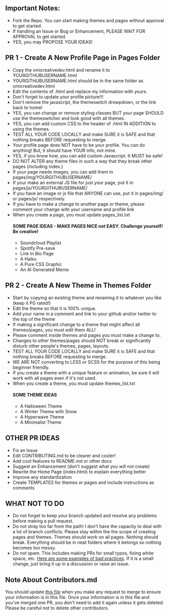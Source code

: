## Important Notes:
* Fork the Repo. You can start making themes and pages without approval to get started.
* If handling an Issue or Bug or Enhancement, PLEASE WAIT FOR APPROVAL to get started.
* YES, you may PROPOSE YOUR IDEAS!
## PR 1 - Create A New Profile Page in Pages Folder
* Copy the omicreativedev.html and rename it to YOURGITHUBUSERNAME.html
* YOURGITHUBUSERNAME.html should be in the same folder as omicreativedev.html
* Edit the contents of <YOURGITHUBUSERNAME>.html and replace my information with yours.
* Don't forget to update your profile picture!!!
* Don't remove the javascript, the themeswitch drowpdown, or the link back to home!
* YES, you can change or remove styling classes BUT your page SHOULD use the themeswitcher and look good with all themes.
* YES, you can add custom CSS to the header of <YOURGITHUBUSERNAME>.html IN ADDITION to using the themes.
* TEST ALL YOUR CODE LOCALLY and make SURE it is SAFE and that nothing breaks BEFORE requesting to merge.
* Your profile page does NOT have to be your profile. You can do anything! But, it should have YOUR info, not mine.
* YES, if you know how, you can add custom Javascript. It MUST be safe!
* DO NOT ALTER any theme files in such a way that they break other pages (including index.)
* If your page needs images, you can add them in pages/img/YOURGITHUBUSERNAME/
* If your make an external JS file for just your page, put it in pages/js/YOURGITHUBUSERNAME/
* If you have an image or js file that ANYONE can use, put it in pages/img/ or pages/js/ respectively.
* If you have to make a change to another page or theme, please comment your change with your username and profile link
* When you create a page, you must update pages_list.txt
  #### SOME PAGE IDEAS - MAKE PAGES NICE not EASY. Challenge yourself! Be creative!
    * Soundcloud Playlist
    * Spotify Pre-save
    * Link In Bio Page
    * A Haiku
    * A Pure CSS Graphic
    * An AI Generated Meme
## PR 2 - Create A New Theme in Themes Folder
* Start by copying an existing theme and renaming it to whatever you like (keep it PG rated!)
* Edit the theme so that it is 100% unique.
* Add your name in a comment and link to your github and/or twitter to the top of the theme
* If making a significant change to a theme that might affect all themes/pages, you must edit them ALL!
* Please comment inside themes and pages you must make a change to.
* Changes to other themes/pages should NOT break or significantly disturb other people's themes, pages, layouts.
* TEST ALL YOUR CODE LOCALLY and make SURE it is SAFE and that nothing breaks BEFORE requesting to merge.
* WE ARE NOT converting to LESS or SCSS for the purpose of this being beginner friendly.
* If you create a theme with a unique feature or animation, be sure it will work with all pages even if it's not used.
* When you create a theme, you must update themes_list.txt
  #### SOME THEME IDEAS
    * A Halloween Theme
    * A Winter Theme with Snow
    * A Hyperwave Theme
    * A Minimalist Theme
## OTHER PR IDEAS
* Fix an Issue
* Edit CONTRIBUTING.md to be clearer and cooler!
* Add cool features to README.md or other docs
* Suggest an Enhancement (don't suggest what you will not create)
* Rewrite the Home Page (index.html) to explain everything better
* Improve any standardization
* Create TEMPLATES for themes or pages and include instructions as comments
## WHAT NOT TO DO
* Do not forget to keep your branch updated and resolve any problems before making a pull request.
* Do not stray too far from the path! I don't have the capacity to deal with a lot of branch conflicts. Please stay within the the scope of creating pages and themes. Themes should work on all pages. Nothing should break. Everything should be in neat folders where it belongs so nothing becomes too messy.
* Do not spam. This includes making PRs for small typos, fixing white space, etc. [Here are some examples of bad practices](https://twitter.com/shitoberfest). If it is a small change, just bring it up in a discussion or raise an issue.
## Note About Contributors.md
  You should update [this file](https://github.com/omicreativedev/hacktoberfest2023/blob/main/Contributors.md) when you make any request to merge to ensure your information is in this file.
  Once your information is in this file and you've merged one PR, you don't need to add it again unless it gets deleted.
  Please be careful not to delete other contributors.
